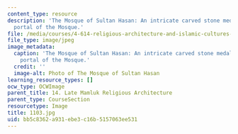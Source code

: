 ```yaml
---
content_type: resource
description: 'The Mosque of Sultan Hasan: An intricate carved stone medallion on the
  portal of the Mosque.'
file: /media/courses/4-614-religious-architecture-and-islamic-cultures-fall-2002/bb5c8362a931ebe3c16b5157063ee531_1103.jpg
file_type: image/jpeg
image_metadata:
  caption: 'The Mosque of Sultan Hasan: An intricate carved stone medallion on the
    portal of the Mosque.'
  credit: ''
  image-alt: Photo of The Mosque of Sultan Hasan
learning_resource_types: []
ocw_type: OCWImage
parent_title: 14. Late Mamluk Religious Architecture
parent_type: CourseSection
resourcetype: Image
title: 1103.jpg
uid: bb5c8362-a931-ebe3-c16b-5157063ee531
---
```

